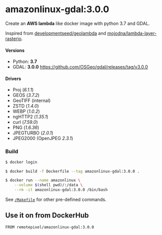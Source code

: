 # amazonlinux-gdal:3.0.0

Create an **AWS lambda** like docker image with python 3.7 and GDAL.

Inspired from [developmentseed/geolambda](https://github.com/developmentseed/geolambda) and [mojodna/lambda-layer-rasterio](https://github.com/mojodna/lambda-layer-rasterio).

#### Versions
- Python: **3.7**
- GDAL: **3.0.0** https://github.com/OSGeo/gdal/releases/tag/v3.0.0

#### Drivers
- Proj (*6.1.1*)
- GEOS (*3.7.2*)
- GeoTIFF (internal)
- ZSTD (*1.4.0*)
- WEBP (*1.0.2*)
- ngHTTP2 (*1.35.1*)
- curl (*7.59.0*)
- PNG (*1.6.36*)
- JPEGTURBO (*2.0.1*)
- JPEG2000 (OpenJPEG *2.3.1*)

### Build
```bash
$ docker login

$ docker build -f Dockerfile --tag amazonlinux-gdal:3.0.0 .

$ docker run --name amazonlinux \
	--volume $(shell pwd)/:/data \
	--rm -it amazonlinux-gdal:3.0.0 /bin/bash
```

See [`/Makefile`](/Makefile) for other pre-defined commands.

## Use it on from DockerHub
```
FROM remotepixel/amazonlinux-gdal:3.0.0
```
